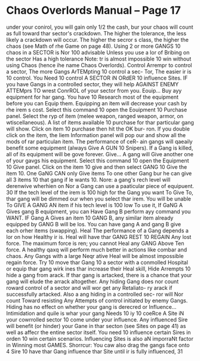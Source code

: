 # Chaos Overlords Manual – Page 17

under your conirol, you will gain only 1/2 the cash, bur your chaos will count as full toward thar sector's crackdown. The higher the tolerance, the less likely a crackdown will occur. The higher the secror s class, the higher the chaos (see Math of rhe Game on page 48). Using 2 or more GANGS 10 chaos in a SECTOR is Nor 100 advisable Unless you use a lor of Bribing on the sector Has a high tolerance Note: tr is almost impossible 10 win without using Chaos (hence ihe name Chaos Overlords). Control Arrempr to control a sector, The more Gangs ArTEMpting 10 control a sec- Tor, The easier ir is 10 control. You Need 10 control A SECTOR iN ORdER 10 influence Sites. IF you have Gangs in a controlled sector, they will help AGAINST ENEMY ATTEMprs TO wrest ConrROL of your sector from you. Eouip... Buy ayy equipment for har gang. You have 10 Research most of the equipment before you can Equip them. Equipping an item will decrease your cash by rhe irem s cost. Select this command 10 open the Eouipment 10 Purchase panel. Select the ryp of item (melee weapon, ranged weapon, armor, on wtiscellaneous). A list of items available 10 purchase for thar particular gang will show. Click on item 10 purchase then hit the OK bur- ron. If you double click on the item, the Iiem Information panel will pop our and show all the mods of rar particulan item. The performance of ceR- ain gangs will qaeaily benefit some equipment (always Give A GUN 10 Snipers). If a Gang is killed, all of its equipment will be gove forever. Give... A gang will Give another one of your gavgs his equipment. Select this command 10 open the Equipment 10 Give panel. Click on the item 10 give and then select GANG 10 Give the item 10. One GaNG CAN only Give items To one other Gang bur he can give all 3 items 10 that gang if le wants 10. Nore: a gang's rech level will derenwive wherhien on Nor a Gang can use a paaticular piece of equipuent. 30 If the tech level of the irem is 100 high for the Gang you want To Give To, thar gang will be dimmed our when you select thar irem. You will be unable To GIVE A GANG AN item if his tech level is 100 low To use it, If GaNG A Gives gang B equipment, you can Have Gang B perform ayy command you WANT. IF Gang A Gives an item 10 GANG B, any similar item already equipped by GANG B will be los. You can have gang A and gang B give each orher items (swapping). Heal The performance of a Gang depends a lor on how Healthy ir is. Heal will have thar GANG REST 10 REGAIN Any lost force. The maximum force is ren; you cannot Heal any GANG Above Ten force. A healthy qaxq will perform much better in actions like combar and chaos. Any Gangs with a large Neqr ative Heal will be almost impossible regain force. Try 10 move thar Gang 10 a sector with a conmolled Hospital or equip thar gang wirk ines thar increase their Heal skill, Hide Arrempts 10 hide a gang from arack. If thar gang is artacked, there is a chance that your gang will elude the arrack altogether. Any hiding Gang does nor count roward control of a sector and will wor get any Retaliato- ry arack if successfully artacked. Also a ang hiding in a controlled sec- ror will Nor count Toward resisting Any Attempts of control initiated by enemy Gangs. Hiding has no effect on whether your gang is derecred or Influence... Intimidation and quile is whar your gang Needs 10 iy 10 coeRce A Site iN your cowrrolled sector 10 come under your influence. Any influenced Sire will benefit (or hinder) your Gane in thar secton (see Sites on page 41) as well as affecr the entine sector itself. You need 10 influence certain Sires in orden 10 win certain scenarios. Influencing Sites is also aN imporraNt factor in Winning most GAMES. Shorrcur: You caw also drag the gangs face onto 4 Sire 10 have thar Gang influence thar Site until ir is fully influenced, 31
